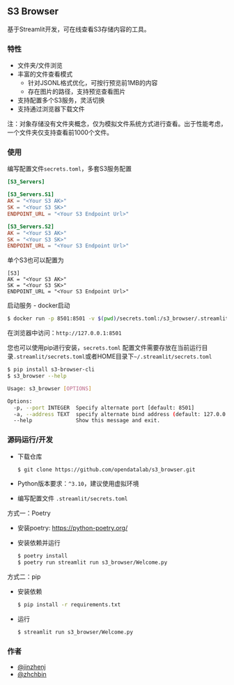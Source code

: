 ## S3 Browser

基于Streamlit开发，可在线查看S3存储内容的工具。

### 特性

* 文件夹/文件浏览
* 丰富的文件查看模式
    * 针对JSONL格式优化，可按行预览前1MB的内容
    * 存在图片的路径，支持预览查看图片
* 支持配置多个S3服务，灵活切换
* 支持通过浏览器下载文件

注：对象存储没有文件夹概念，仅为模拟文件系统方式进行查看。出于性能考虑，一个文件夹仅支持查看前1000个文件。

### 使用

编写配置文件`secrets.toml`，多套S3服务配置

```toml
[S3_Servers]

[S3_Servers.S1]
AK = "<Your S3 AK>"
SK = "<Your S3 SK>"
ENDPOINT_URL = "<Your S3 Endpoint Url>"

[S3_Servers.S2]
AK = "<Your S3 AK>"
SK = "<Your S3 SK>"
ENDPOINT_URL = "<Your S3 Endpoint Url>"
```

单个S3也可以配置为

```
[S3]
AK = "<Your S3 AK>"
SK = "<Your S3 SK>"
ENDPOINT_URL = "<Your S3 Endpoint Url>"
```

启动服务 - docker启动

```bash
$ docker run -p 8501:8501 -v $(pwd)/secrets.toml:/s3_browser/.streamlit/secrets.toml zhchbin/s3_browser:v0.0.5
```

在浏览器中访问：`http://127.0.0.1:8501`

您也可以使用pip进行安装，`secrets.toml` 配置文件需要存放在当前运行目录`.streamlit/secrets.toml`或者HOME目录下`~/.streamlit/secrets.toml`

```bash
$ pip install s3-browser-cli
$ s3_browser --help

Usage: s3_browser [OPTIONS]

Options:
  -p, --port INTEGER  Specify alternate port [default: 8501]
  -a, --address TEXT  specify alternate bind address (default: 127.0.0.1)
  --help              Show this message and exit.
```

### 源码运行/开发

* 下载仓库

    ```bash
    $ git clone https://github.com/opendatalab/s3_browser.git
    ```

* Python版本要求：`^3.10`，建议使用虚拟环境
* 编写配置文件 `.streamlit/secrets.toml`

方式一：Poetry

* 安装poetry: https://python-poetry.org/
* 安装依赖并运行

    ```bash
    $ poetry install
    $ poetry run streamlit run s3_browser/Welcome.py
    ```

方式二：pip

* 安装依赖

    ```bash
    $ pip install -r requirements.txt
    ```

* 运行

    ```bash
    $ streamlit run s3_browser/Welcome.py
    ```

### 作者

* [@jinzhenj](https://github.com/jinzhenj)
* [@zhchbin](https://github.com/zhchbin)